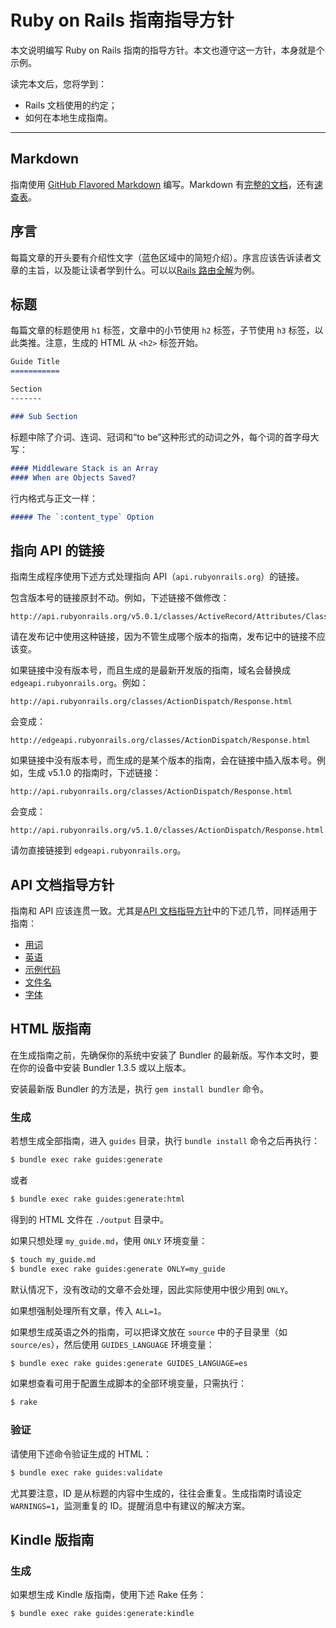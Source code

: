 # Ruby on Rails 指南指导方针

本文说明编写 Ruby on Rails 指南的指导方针。本文也遵守这一方针，本身就是个示例。

读完本文后，您将学到：

*   Rails 文档使用的约定；
*   如何在本地生成指南。

-----------------------------------------------------------------------------

<a class="anchor" id="markdown"></a>

## Markdown

指南使用 [GitHub Flavored Markdown](https://help.github.com/articles/github-flavored-markdown) 编写。Markdown 有[完整的文档](http://daringfireball.net/projects/markdown/syntax)，还有[速查表](http://daringfireball.net/projects/markdown/basics)。

<a class="anchor" id="prologue"></a>

## 序言

每篇文章的开头要有介绍性文字（蓝色区域中的简短介绍）。序言应该告诉读者文章的主旨，以及能让读者学到什么。可以以[Rails 路由全解](routing.html)为例。

<a class="anchor" id="headings"></a>

## 标题

每篇文章的标题使用 `h1` 标签，文章中的小节使用 `h2` 标签，子节使用 `h3` 标签，以此类推。注意，生成的 HTML 从 `<h2>` 标签开始。

```md
Guide Title
===========

Section
-------

### Sub Section
```

标题中除了介词、连词、冠词和“to be”这种形式的动词之外，每个词的首字母大写：

```md
#### Middleware Stack is an Array
#### When are Objects Saved?
```

行内格式与正文一样：

```md
##### The `:content_type` Option
```

<a class="anchor" id="linking-to-the-api"></a>

## 指向 API 的链接

指南生成程序使用下述方式处理指向 API（`api.rubyonrails.org`）的链接。

包含版本号的链接原封不动。例如，下述链接不做修改：

```
http://api.rubyonrails.org/v5.0.1/classes/ActiveRecord/Attributes/ClassMethods.html
```

请在发布记中使用这种链接，因为不管生成哪个版本的指南，发布记中的链接不应该变。

如果链接中没有版本号，而且生成的是最新开发版的指南，域名会替换成 `edgeapi.rubyonrails.org`。例如：

```
http://api.rubyonrails.org/classes/ActionDispatch/Response.html
```

会变成：

```
http://edgeapi.rubyonrails.org/classes/ActionDispatch/Response.html
```

如果链接中没有版本号，而生成的是某个版本的指南，会在链接中插入版本号。例如，生成 v5.1.0 的指南时，下述链接：

```
http://api.rubyonrails.org/classes/ActionDispatch/Response.html
```

会变成：

```
http://api.rubyonrails.org/v5.1.0/classes/ActionDispatch/Response.html
```

请勿直接链接到 `edgeapi.rubyonrails.org`。

<a class="anchor" id="ruby-on-rails-guides-guidelines-api-documentation-guidelines"></a>

## API 文档指导方针

指南和 API 应该连贯一致。尤其是[API 文档指导方针](api_documentation_guidelines.html)中的下述几节，同样适用于指南：

*   [用词](api_documentation_guidelines.html#wording)
*   [英语](api_documentation_guidelines.html#english)
*   [示例代码](api_documentation_guidelines.html#example-code)
*   [文件名](api_documentation_guidelines.html#file-names)
*   [字体](api_documentation_guidelines.html#fonts)

<a class="anchor" id="html-guides"></a>

## HTML 版指南

在生成指南之前，先确保你的系统中安装了 Bundler 的最新版。写作本文时，要在你的设备中安装 Bundler 1.3.5 或以上版本。

安装最新版 Bundler 的方法是，执行 `gem install bundler` 命令。

<a class="anchor" id="html-guides-generation"></a>

### 生成

若想生成全部指南，进入 `guides` 目录，执行 `bundle install` 命令之后再执行：

```sh
$ bundle exec rake guides:generate
```

或者

```sh
$ bundle exec rake guides:generate:html
```

得到的 HTML 文件在 `./output` 目录中。

如果只想处理 `my_guide.md`，使用 `ONLY` 环境变量：

```sh
$ touch my_guide.md
$ bundle exec rake guides:generate ONLY=my_guide
```

默认情况下，没有改动的文章不会处理，因此实际使用中很少用到 `ONLY`。

如果想强制处理所有文章，传入 `ALL=1`。

如果想生成英语之外的指南，可以把译文放在 `source` 中的子目录里（如 `source/es`），然后使用 `GUIDES_LANGUAGE` 环境变量：

```sh
$ bundle exec rake guides:generate GUIDES_LANGUAGE=es
```

如果想查看可用于配置生成脚本的全部环境变量，只需执行：

```sh
$ rake
```

<a class="anchor" id="validation"></a>

### 验证

请使用下述命令验证生成的 HTML：

```sh
$ bundle exec rake guides:validate
```

尤其要注意，ID 是从标题的内容中生成的，往往会重复。生成指南时请设定 `WARNINGS=1`，监测重复的 ID。提醒消息中有建议的解决方案。

<a class="anchor" id="kindle-guides"></a>

## Kindle 版指南

<a class="anchor" id="kindle-guides-generation"></a>

### 生成

如果想生成 Kindle 版指南，使用下述 Rake 任务：

```sh
$ bundle exec rake guides:generate:kindle
```

